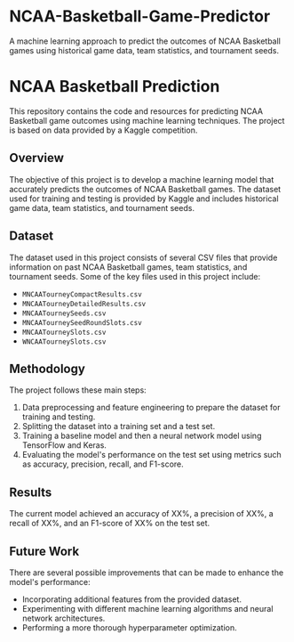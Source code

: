 # NCAA-Basketball-Game-Predictor
A machine learning approach to predict the outcomes of NCAA Basketball games using historical game data, team statistics, and tournament seeds.

# NCAA Basketball Prediction

This repository contains the code and resources for predicting NCAA Basketball game outcomes using machine learning techniques. The project is based on data provided by a Kaggle competition.

## Overview

The objective of this project is to develop a machine learning model that accurately predicts the outcomes of NCAA Basketball games. The dataset used for training and testing is provided by Kaggle and includes historical game data, team statistics, and tournament seeds.

## Dataset

The dataset used in this project consists of several CSV files that provide information on past NCAA Basketball games, team statistics, and tournament seeds. Some of the key files used in this project include:

- `MNCAATourneyCompactResults.csv`
- `MNCAATourneyDetailedResults.csv`
- `MNCAATourneySeeds.csv`
- `MNCAATourneySeedRoundSlots.csv`
- `MNCAATourneySlots.csv`
- `WNCAATourneySlots.csv`

## Methodology

The project follows these main steps:

1. Data preprocessing and feature engineering to prepare the dataset for training and testing.
2. Splitting the dataset into a training set and a test set.
3. Training a baseline model and then a neural network model using TensorFlow and Keras.
4. Evaluating the model's performance on the test set using metrics such as accuracy, precision, recall, and F1-score.

## Results

The current model achieved an accuracy of XX%, a precision of XX%, a recall of XX%, and an F1-score of XX% on the test set.

## Future Work

There are several possible improvements that can be made to enhance the model's performance:

- Incorporating additional features from the provided dataset.
- Experimenting with different machine learning algorithms and neural network architectures.
- Performing a more thorough hyperparameter optimization.

